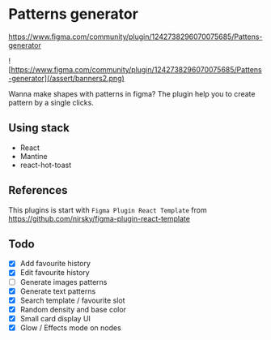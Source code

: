# Patterns generator

https://www.figma.com/community/plugin/1242738296070075685/Pattens-generator

![https://www.figma.com/community/plugin/1242738296070075685/Pattens-generator](/assert/banners2.png)

Wanna make shapes with patterns in figma? The plugin help you to create pattern by a single clicks.

## Using stack

- React
- Mantine
- react-hot-toast

## References

This plugins is start with `Figma Plugin React Template` from https://github.com/nirsky/figma-plugin-react-template

## Todo

- [x] Add favourite history
- [x] Edit favourite history
- [ ] Generate images patterns
- [X] Generate text patterns
- [X] Search template / favourite slot
- [X] Random density and base color
- [X] Small card display UI
- [x] Glow / Effects mode on nodes
